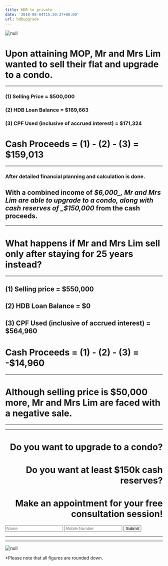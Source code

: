 ```yaml
---
title: HDB to private
date: '2018-08-04T15:30:37+08:00'
url: hdbupgrade
---
```

![null](/img/new-piktochart_31692592.png)

# Upon attaining MOP, Mr and Mrs Lim wanted to sell their flat and upgrade to a condo.

- - -

### (1) Selling Price = $500,000

### (2) HDB Loan Balance = $169,663

### (3) CPF Used (inclusive of accrued interest) = $171,324

# Cash Proceeds = (1) - (2) - (3) = $159,013

- - -

### After detailed financial planning and calculation is done.

## With a combined income of _$6,000_, Mr and Mrs Lim are able to upgrade to a condo, along with cash reserves of _$150,000_ from the cash proceeds.

- - -

# What happens if Mr and Mrs Lim sell only after staying for 25 years instead?

- - -

## (1) Selling price = $550,000

## (2) HDB Loan Balance = $0

## (3) CPF Used (inclusive of accrued interest) = $564,960

# Cash Proceeds = (1) - (2) - (3) = -$14,960

- - -

# Although selling price is $50,000 more, Mr and Mrs Lim are faced with a negative sale.

- - -

- - -

# <div style="text-align: right"> Do you want to upgrade to a condo? </div>

# <div style="text-align: right"> Do you want at least $150k cash reserves? </div>

# <div style="text-align: right">Make an appointment for your free consultation session!

<form name="hdbupgrade" method="POST" netlify><input name="name" type="text" placeholder="Name" required=""> <input type="text" name="number" placeholder="Mobile Number" required=""> <input type="submit" value="Submit" /></form> </div>

- - -

- - -

![null](/img/20180804_022326_0001.png)

\*Please note that all figures are rounded down.
